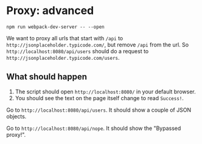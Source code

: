 # Proxy: advanced

```shell
npm run webpack-dev-server -- --open
```

We want to proxy all urls that start with `/api` to `http://jsonplaceholder.typicode.com/`, but remove `/api` from the url. So `http://localhost:8080/api/users` should do a request to `http://jsonplaceholder.typicode.com/users`.

## What should happen

1. The script should open `http://localhost:8080/` in your default browser.
2. You should see the text on the page itself change to read `Success!`.


Go to `http://localhost:8080/api/users`. It should show a couple of JSON objects.

Go to `http://localhost:8080/api/nope`. It should show the "Bypassed proxy!".
